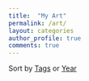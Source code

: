 ```yaml
---
title:  "My Art"
permalink: /art/
layout: categories
author_profile: true
comments: true
---
```


Sort by <i class="fas fa-fw fa-tags" aria-hidden="true"></i> [Tags](/tags) or <i class="fas fa-fw fa-calendar" aria-hidden="true"></i> [Year](/archived-posts)
